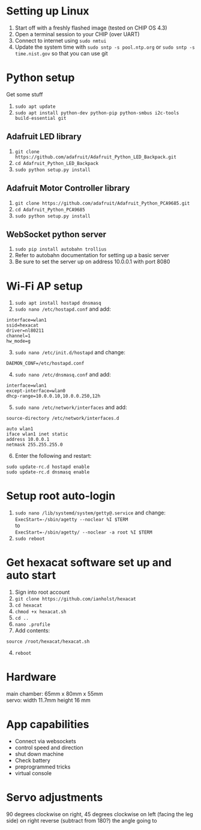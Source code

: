# Setting up Linux
1. Start off with a freshly flashed image (tested on CHIP OS 4.3)
2. Open a terminal session to your CHIP (over UART)
3. Connect to internet using `sudo nmtui`
4. Update the system time with `sudo sntp -s pool.ntp.org` or `sudo sntp -s time.nist.gov` so that you can use git

# Python setup
Get some stuff
1. `sudo apt update`
2. `sudo apt install python-dev python-pip python-smbus i2c-tools build-essential git`

## Adafruit LED library
1. `git clone https://github.com/adafruit/Adafruit_Python_LED_Backpack.git`
2. `cd Adafruit_Python_LED_Backpack`
3. `sudo python setup.py install`

## Adafruit Motor Controller library
1. `git clone https://github.com/adafruit/Adafruit_Python_PCA9685.git`
2. `cd Adafruit_Python_PCA9685`
3. `sudo python setup.py install`

## WebSocket python server
1. `sudo pip install autobahn trollius`
3. Refer to autobahn documentation for setting up a basic server
4. Be sure to set the server up on address 10.0.0.1 with port 8080

# Wi-Fi AP setup
1. `sudo apt install hostapd dnsmasq`
2. `sudo nano /etc/hostapd.conf` and add:
  ```
  interface=wlan1
  ssid=hexacat
  driver=nl80211
  channel=1
  hw_mode=g
  ```

3. `sudo nano /etc/init.d/hostapd` and change:
  ```
  DAEMON_CONF=/etc/hostapd.conf
  ```

4. `sudo nano /etc/dnsmasq.conf` and add:
  ```
  interface=wlan1
  except-interface=wlan0
  dhcp-range=10.0.0.10,10.0.0.250,12h
  ```

5. `sudo nano /etc/network/interfaces` and add:
  ```
  source-directory /etc/network/interfaces.d

  auto wlan1
  iface wlan1 inet static
  address 10.0.0.1
  netmask 255.255.255.0
  ```

6. Enter the following and restart:
```
sudo update-rc.d hostapd enable
sudo update-rc.d dnsmasq enable
```

<!-- Run with: `sudo hostapd -B /etc/hostapd.conf` `sudo systemctl restart dnsmasq` --> <!-- `ifconfig wlan1 up 10.0.0.1 netmask 255.255.255.0` -->

# Setup root auto-login

1. `sudo nano /lib/systemd/system/getty@.service` and change:<br>
  `ExecStart=-/sbin/agetty --noclear %I $TERM`<br>
  to<br>
  `ExecStart=-/sbin/agetty/ --noclear -a root %I $TERM`
2. `sudo reboot`


# Get hexacat software set up and auto start
1. Sign into root account
2. `git clone https://github.com/ianholst/hexacat`
3. `cd hexacat`
4. `chmod +x hexacat.sh`
5. `cd ..`
2. `nano .profile`
3. Add contents:
  ```
source /root/hexacat/hexacat.sh
  ```
4. `reboot`

# Hardware
main chamber: 65mm x 80mm x 55mm<br>
servo: width 11.7mm height 16 mm

# App capabilities
- Connect via websockets
- control speed and direction
- shut down machine
- Check battery
- preprogrammed tricks
- virtual console

# Servo adjustments
90 degrees clockwise on right, 45 degrees clockwise on left (facing the leg side) on right reverse (subtract from 180?) the angle going to
